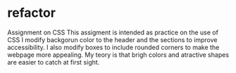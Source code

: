 # refactor
Assignment on CSS
This assigment is intended as practice on the use of CSS
I modify backgorun color to the header and the sections to improve accessibility.
I also modify boxes to include rounded corners to make the webpage more appealing.
My teory is that brigh colors and atractive shapes are easier to catch at first sight.
